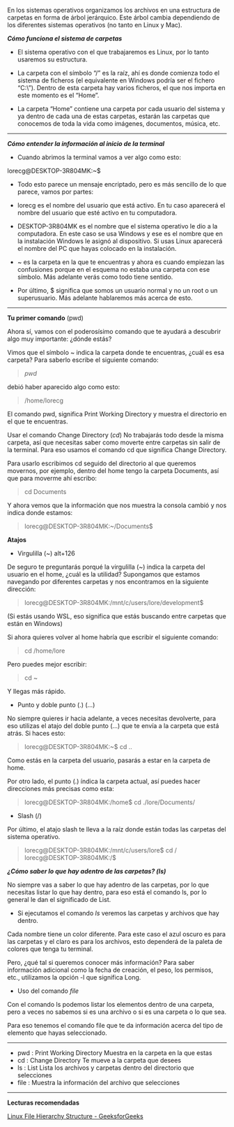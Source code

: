 En los sistemas operativos organizamos los archivos en una estructura de carpetas en forma de árbol jerárquico. Este árbol cambia dependiendo de los diferentes sistemas operativos (no tanto en Linux y Mac).

***Cómo funciona el sistema de carpetas***

- El sistema operativo con el que trabajaremos es Linux, por lo tanto usaremos su estructura.

- La carpeta con el símbolo “/” es la raíz, ahí es donde comienza todo el sistema de ficheros (el equivalente en Windows podría ser el fichero “C:\”). Dentro de esta carpeta hay varios ficheros, el que nos importa en este momento es el “Home”.

- La carpeta “Home” contiene una carpeta por cada usuario del sistema y ya dentro de cada una de estas carpetas, estarán las carpetas que conocemos de toda la vida como imágenes, documentos, música, etc.

--------------------------------

***Cómo entender la información al inicio de la terminal***

- Cuando abrimos la terminal vamos a ver algo como esto:

lorecg@DESKTOP-3R804MK:~$

- Todo esto parece un mensaje encriptado, pero es más sencillo de lo que parece, vamos por partes:

- lorecg es el nombre del usuario que está activo. En tu caso aparecerá el nombre del usuario que esté activo en tu computadora.

- DESKTOP-3R804MK es el nombre que el sistema operativo le dio a la computadora. En este caso se usa Windows y ese es el nombre que en la instalación Windows le asignó al dispositivo. Si usas Linux aparecerá el nombre del PC que hayas colocado en la instalación.

- ~ es la carpeta en la que te encuentras y ahora es cuando empiezan las confusiones porque en el esquema no estaba una carpeta con ese símbolo. Más adelante verás como todo tiene sentido.

- Por último, $ significa que somos un usuario normal y no un root o un superusuario. Más adelante hablaremos más acerca de esto.

--------------------------------

**Tu primer comando** (pwd)

Ahora sí, vamos con el poderosísimo comando que te ayudará a descubrir algo muy importante: ¿dónde estás?

Vimos que el símbolo ~ indica la carpeta donde te encuentras, ¿cuál es esa carpeta? Para saberlo escribe el siguiente comando:

> *pwd*

debió haber aparecido algo como esto:

> /home/lorecg

El comando pwd, significa Print Working Directory y muestra el directorio en el que te encuentras.

Usar el comando Change Directory (*cd*)
No trabajarás todo desde la misma carpeta, así que necesitas saber como moverte entre carpetas sin salir de la terminal. Para eso usamos el comando cd que significa Change Directory.

Para usarlo escribimos cd seguido del directorio al que queremos movernos, por ejemplo, dentro del home tengo la carpeta Documents, así que para moverme ahí escribo:

> cd Documents

Y ahora vemos que la información que nos muestra la consola cambió y nos indica donde estamos:

> lorecg@DESKTOP-3R804MK:~/Documents$

**Atajos**

- Virgulilla (~) alt+126

De seguro te preguntarás porqué la virgulilla (~) indica la carpeta del usuario en el home, ¿cuál es la utilidad? Supongamos que estamos navegando por diferentes carpetas y nos encontramos en la siguiente dirección:

> lorecg@DESKTOP-3R804MK:/mnt/c/users/lore/development$

(Si estás usando WSL, eso significa que estás buscando entre carpetas que están en Windows)

Si ahora quieres volver al home habría que escribir el siguiente comando:

> cd /home/lore

Pero puedes mejor escribir:

> cd ~

Y llegas más rápido.

- Punto y doble punto (.) (…)

No siempre quieres ir hacia adelante, a veces necesitas devolverte, para eso utilizas el atajo del doble punto (…) que te envía a la carpeta que está atrás. Si haces esto:

> lorecg@DESKTOP-3R804MK:~$ cd ..

Como estás en la carpeta del usuario, pasarás a estar en la carpeta de home.

Por otro lado, el punto (.) índica la carpeta actual, así puedes hacer direcciones más precisas como esta:

> lorecg@DESKTOP-3R804MK:/home$ cd ./lore/Documents/

- Slash (/)

Por último, el atajo slash te lleva a la raíz donde están todas las carpetas del sistema operativo.

> lorecg@DESKTOP-3R804MK:/mnt/c/users/lore$ cd /
> lorecg@DESKTOP-3R804MK:/$

***¿Cómo saber lo que hay adentro de las carpetas? (ls)***

No siempre vas a saber lo que hay adentro de las carpetas, por lo que necesitas listar lo que hay dentro, para eso está el comando ls, por lo general le dan el significado de List.

- Si ejecutamos el comando *ls* veremos las carpetas y archivos que hay dentro.

Cada nombre tiene un color diferente. Para este caso el azul oscuro es para las carpetas y el claro es para los archivos, esto dependerá de la paleta de colores que tenga tu terminal.

Pero, ¿qué tal si queremos conocer más información? Para saber información adicional como la fecha de creación, el peso, los permisos, etc., utilizamos la opción -l que significa Long.

- Uso del comando *file*

Con el comando ls podemos listar los elementos dentro de una carpeta, pero a veces no sabemos si es una archivo o si es una carpeta o lo que sea.

Para eso tenemos el comando file que te da información acerca del tipo de elemento que hayas seleccionado.

-----------------------------------------------------------------

- pwd : Print Working Directory Muestra en la carpeta en la que estas
- cd : Change Directory Te mueve a la carpeta que desees
- ls : List Lista los archivos y carpetas dentro del directorio que selecciones
- file :  Muestra la información del archivo que selecciones

-----------------------------------------------------------------

**Lecturas recomendadas**

[Linux File Hierarchy Structure - GeeksforGeeks](https://www.geeksforgeeks.org/linux-file-hierarchy-structure/)
